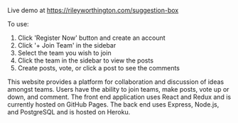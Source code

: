 Live demo at https://rileyworthington.com/suggestion-box

To use:
1. Click 'Register Now' button and create an account
2. Click '+ Join Team' in the sidebar
3. Select the team you wish to join
4. Click the team in the sidebar to view the posts
5. Create posts, vote, or click a post to see the comments

This website provides a platform for collaboration and discussion of ideas amongst teams. Users have the ability to join teams, make posts, vote up or down, and comment. The front end application uses React and Redux and is currently hosted on GitHub Pages. The back end uses Express, Node.js, and PostgreSQL and is hosted on Heroku.
